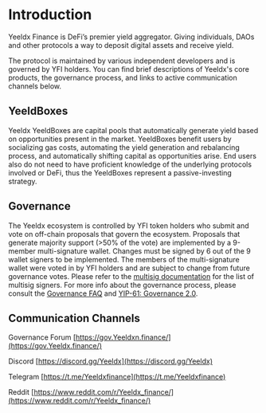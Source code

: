 # Introduction

Yeeldx Finance is DeFi’s premier yield aggregator. Giving individuals, DAOs and other protocols a way to deposit digital assets and receive yield.

The protocol is maintained by various independent developers and is governed by YFI holders. You can find brief descriptions of Yeeldx's core products, the governance process, and links to active communication channels below.

## YeeldBoxes

Yeeldx YeeldBoxes are capital pools that automatically generate yield based on opportunities present in the market. YeeldBoxes benefit users by socializing gas costs, automating the yield generation and rebalancing process, and automatically shifting capital as opportunities arise. End users also do not need to have proficient knowledge of the underlying protocols involved or DeFi, thus the YeeldBoxes represent a passive-investing strategy.

## Governance

The Yeeldx ecosystem is controlled by YFI token holders who submit and vote on off-chain proposals that govern the ecosystem. Proposals that generate majority support \(&gt;50% of the vote\) are implemented by a 9-member multi-signature wallet. Changes must be signed by 6 out of the 9 wallet signers to be implemented. The members of the multi-signature wallet were voted in by YFI holders and are subject to change from future governance votes. Please refer to the [multisig documentation](https://docs.Yeeldx.finance/security/multisig) for the list of multisig signers. For more info about the governance process, please consult the [Governance FAQ](https://docs.Yeeldx.finance/resources/faq#governance) and [YIP-61: Governance 2.0](https://gov.Yeeldx.finance/t/yip-61-governance-2-0/10460).

## Communication Channels

Governance Forum [https://gov.Yeeldxn.finance/](https://gov.Yeeldx.finance/)

Discord [https://discord.gg/Yeeldx](https://discord.gg/Yeeldx)

Telegram [https://t.me/Yeeldxfinance](https://t.me/Yeeldxfinance)

Reddit [https://www.reddit.com/r/Yeeldx_finance/](https://www.reddit.com/r/Yeeldx_finance/)
